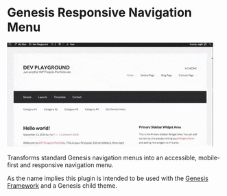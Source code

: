 Genesis Responsive Navigation Menu
==================================

![Animated GIF showing a screenshot of a Genesis website while the browser window is resized with Genesis Mobile Multi Nav. ](https://github.com/MikeGillihan/genesis-mobile-multi-nav/blob/master/gmmn.gif "Where's the beef?!")


Transforms standard Genesis navigation menus into an accessible, mobile-first and responsive navigation menu.


As the name implies this plugin is intended to be used with the [Genesis Framework](http://my.studiopress.com/themes/genesis/) and a Genesis child theme.



